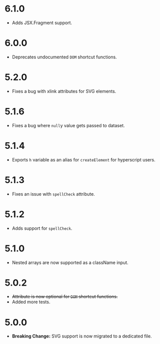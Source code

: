 # 6.1.0
- Adds JSX.Fragment support.

# 6.0.0
- Deprecates undocumented `DOM` shortcut functions.

# 5.2.0
- Fixes a bug with xlink attributes for SVG elements.

# 5.1.6
- Fixes a bug where `null`y value gets passed to dataset.

# 5.1.4
- Exports `h` variable as an alias for `createElement` for hyperscript users.

# 5.1.3
- Fixes an issue with `spellCheck` attribute.

# 5.1.2
- Adds support for `spellCheck`.

# 5.1.0
- Nested arrays are now supported as a className input.

# 5.0.2
- ~~Attribute is now optional for `DOM` shortcut functions.~~
- Added more tests.

# 5.0.0
- **Breaking Change:** SVG support is now migrated to a dedicated file.
